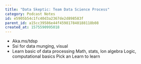```yaml
---
title: "Data Skeptic: Team Data Science Process"
category: Podcast Notes
id: e5905b54c1fc40d3a2367de2d898583f
parent_id: a15cc39586e44f459817840188118b08
created_at: 1575590995018
---
```


* Aka.ms/tdsp
* Ssi for data munging, visual
* Learn basic of data processing
  Math, stats, lon algebra
  Logic, computational basics
  Pick an 
  Learn to learn 
                
